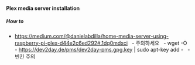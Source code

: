 
#### Plex media server installation
##### How to
 - https://medium.com/@danielabdilla/home-media-server-using-raspberry-pi-plex-d44e2c6ed292#.1dq0mdxci 
   - 주의하세요 
   - wget -O - https://dev2day.de/pms/dev2day-pms.gpg.key  | sudo apt-key add -
   - 빈칸 주의 
 
